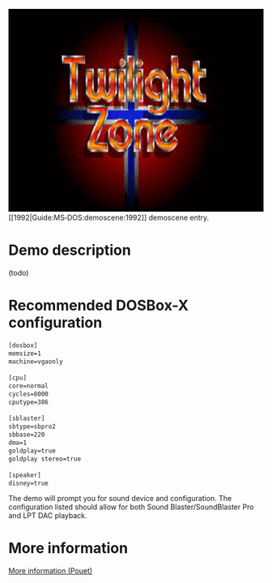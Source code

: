 <img src="images/Demoscene:Buttman-by-Twilight-Zone-(1992).gif" width="640" height="400"><br>
[[1992|Guide:MS‐DOS:demoscene:1992]] demoscene entry.

# Demo description

(todo)

# Recommended DOSBox-X configuration

    [dosbox]
    memsize=1
    machine=vgaonly
    
    [cpu]
    core=normal
    cycles=8000
    cputype=386
    
    [sblaster]
    sbtype=sbpro2
    sbbase=220
    dma=1
    goldplay=true
    goldplay stereo=true
    
    [speaker]
    disney=true

The demo will prompt you for sound device and configuration. The configuration listed should allow for both Sound Blaster/SoundBlaster Pro and LPT DAC playback.

# More information

[More information (Pouet)](http://www.pouet.net/prod.php?which=4072)
